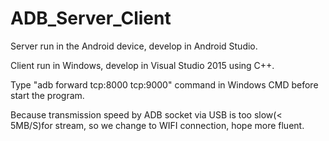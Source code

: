 # ADB_Server_Client

Server run in the Android device, develop in Android Studio.

Client run in Windows, develop in Visual Studio 2015 using C++.

Type "adb forward tcp:8000 tcp:9000" command in Windows CMD before start the program.

Because transmission speed by ADB socket via USB is too slow(< 5MB/S)for stream, so we change to WIFI connection, hope more fluent.
